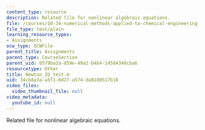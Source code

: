 ```yaml
---
content_type: resource
description: Related file for nonlinear algebraic equations.
file: /courses/10-34-numerical-methods-applied-to-chemical-engineering-fall-2005/34cb8a3aa5f10d27a574da8180517b18_Newton_2D_test.m
file_type: text/plain
learning_resource_types:
- Assignments
ocw_type: OCWFile
parent_title: Assignments
parent_type: CourseSection
parent_uid: 6579ba2a-d59e-49a2-b4b4-14584348cba6
resourcetype: Other
title: Newton_2D_test.m
uid: 34cb8a3a-a5f1-0d27-a574-da8180517b18
video_files:
  video_thumbnail_file: null
video_metadata:
  youtube_id: null
---
```

Related file for nonlinear algebraic equations.

